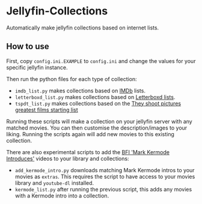 # Jellyfin-Collections
Automatically make jellyfin collections based on internet lists.

## How to use
First, copy `config.ini.EXAMPLE` to `config.ini` and change the values for your specific jellyfin instance.

Then run the python files for each type of collection:

- `imdb_list.py` makes collections based on [IMDb](www.imdb.com) lists.
- `letterboxd_list.py` makes collections based on [Letterboxd lists]([www.imdb.com](https://letterboxd.com/lists/)).
- `tspdt_list.py` makes collections based on the [They shoot pictures greatest films starting list](https://www.theyshootpictures.com/gf1000_startinglist_table.php)

Running these scripts will make a collection on your jellyfin server with any matched movies. You can then customise the description/images to your liking. Running the scripts again will add new movies to this existing collection.

There are also experimental scripts to add the [BFI 'Mark Kermode Introduces'](https://www.youtube.com/watch?v=2duv-rLkt0U&list=PLXvkgGofjDzhx-h7eexfVbH3WslWrBXE9) videos to your library and collections:
- `add_kermode_intro.py` downloads matching Mark Kermode intros to your movies as `extras`. This requires the script to have access to your movies library and `youtube-dl` installed.
- `kermode_list.py` after running the previous script, this adds any movies with a Kermode intro into a collection.
